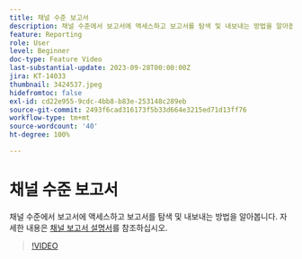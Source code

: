 ```yaml
---
title: 채널 수준 보고서
description: 채널 수준에서 보고서에 액세스하고 보고서를 탐색 및 내보내는 방법을 알아봅니다.
feature: Reporting
role: User
level: Beginner
doc-type: Feature Video
last-substantial-update: 2023-09-28T00:00:00Z
jira: KT-14033
thumbnail: 3424537.jpeg
hidefromtoc: false
exl-id: cd22e955-9cdc-4bb8-b83e-253148c289eb
source-git-commit: 2493f6cad316173f5b33d664e3215ed71d13ff76
workflow-type: tm+mt
source-wordcount: '40'
ht-degree: 100%

---
```


# 채널 수준 보고서

채널 수준에서 보고서에 액세스하고 보고서를 탐색 및 내보내는 방법을 알아봅니다. 자세한 내용은 [채널 보고서 설명서](https://experienceleague.adobe.com/docs/journey-optimizer/using/reporting/channel-report/channel-report.html?lang=ko)를 참조하십시오.

>[!VIDEO](https://video.tv.adobe.com/v/3424537/?learn=on)
